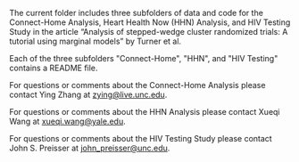 The current folder includes three subfolders of data and code for the Connect-Home Analysis, Heart Health Now (HHN) Analysis, and HIV Testing Study in the article “Analysis of stepped-wedge cluster randomized trials: A tutorial using marginal models” by Turner et al.

Each of the three subfolders "Connect-Home", "HHN", and "HIV Testing" contains a README file.

For questions or comments about the Connect-Home Analysis please contact Ying Zhang at zying@live.unc.edu.

For questions or comments about the HHN Analysis please contact Xueqi Wang at xueqi.wang@yale.edu.

For questions or comments about the HIV Testing Study please contact John S. Preisser at john_preisser@unc.edu.
